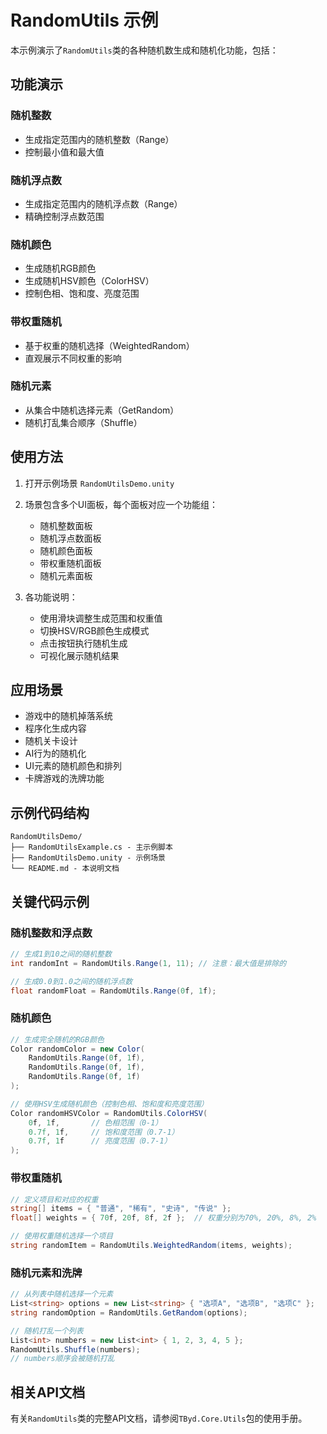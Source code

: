 # RandomUtils 示例

本示例演示了`RandomUtils`类的各种随机数生成和随机化功能，包括：

## 功能演示

### 随机整数
- 生成指定范围内的随机整数（Range）
- 控制最小值和最大值

### 随机浮点数
- 生成指定范围内的随机浮点数（Range）
- 精确控制浮点数范围

### 随机颜色
- 生成随机RGB颜色
- 生成随机HSV颜色（ColorHSV）
- 控制色相、饱和度、亮度范围

### 带权重随机
- 基于权重的随机选择（WeightedRandom）
- 直观展示不同权重的影响

### 随机元素
- 从集合中随机选择元素（GetRandom）
- 随机打乱集合顺序（Shuffle）

## 使用方法

1. 打开示例场景 `RandomUtilsDemo.unity`
2. 场景包含多个UI面板，每个面板对应一个功能组：
   - 随机整数面板
   - 随机浮点数面板
   - 随机颜色面板
   - 带权重随机面板
   - 随机元素面板

3. 各功能说明：
   - 使用滑块调整生成范围和权重值
   - 切换HSV/RGB颜色生成模式
   - 点击按钮执行随机生成
   - 可视化展示随机结果

## 应用场景

- 游戏中的随机掉落系统
- 程序化生成内容
- 随机关卡设计
- AI行为的随机化
- UI元素的随机颜色和排列
- 卡牌游戏的洗牌功能

## 示例代码结构

```
RandomUtilsDemo/
├── RandomUtilsExample.cs - 主示例脚本
├── RandomUtilsDemo.unity - 示例场景
└── README.md - 本说明文档
```

## 关键代码示例

### 随机整数和浮点数

```csharp
// 生成1到10之间的随机整数
int randomInt = RandomUtils.Range(1, 11); // 注意：最大值是排除的

// 生成0.0到1.0之间的随机浮点数
float randomFloat = RandomUtils.Range(0f, 1f);
```

### 随机颜色

```csharp
// 生成完全随机的RGB颜色
Color randomColor = new Color(
    RandomUtils.Range(0f, 1f),
    RandomUtils.Range(0f, 1f),
    RandomUtils.Range(0f, 1f)
);

// 使用HSV生成随机颜色（控制色相、饱和度和亮度范围）
Color randomHSVColor = RandomUtils.ColorHSV(
    0f, 1f,       // 色相范围（0-1）
    0.7f, 1f,     // 饱和度范围（0.7-1）
    0.7f, 1f      // 亮度范围（0.7-1）
);
```

### 带权重随机

```csharp
// 定义项目和对应的权重
string[] items = { "普通", "稀有", "史诗", "传说" };
float[] weights = { 70f, 20f, 8f, 2f };  // 权重分别为70%, 20%, 8%, 2%

// 使用权重随机选择一个项目
string randomItem = RandomUtils.WeightedRandom(items, weights);
```

### 随机元素和洗牌

```csharp
// 从列表中随机选择一个元素
List<string> options = new List<string> { "选项A", "选项B", "选项C" };
string randomOption = RandomUtils.GetRandom(options);

// 随机打乱一个列表
List<int> numbers = new List<int> { 1, 2, 3, 4, 5 };
RandomUtils.Shuffle(numbers);
// numbers顺序会被随机打乱
```

## 相关API文档

有关`RandomUtils`类的完整API文档，请参阅`TByd.Core.Utils`包的使用手册。 